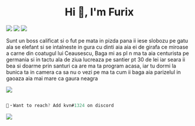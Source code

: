 <h1 align="center">Hi 👋, I'm Furix</h1>
<img src="https://media.discordapp.net/attachments/750576681281912873/919577111264641073/image0-11.gif">

<img src="https://media.discordapp.net/attachments/736335636394541076/947519615070773258/8.gif">

<img src="https://media.discordapp.net/attachments/750576681281912873/919577111264641073/image0-11.gif">


Sunt un boss calificat si o fut pe mata in pizda pana ii iese slobozu pe gatu ala se elefant 
si se intalneste in gura cu dinti aia aia ei de girafa ce miroase a carne din coatugul lui Ceausescu,
Baga mi as pl n ma ta aia centurista pe germania si in tactu ala de ziua lucreaza pe santier pt
30 de lei iar seara ii bea si doarme prin santuri ca are ma ta program acasa, iar tu dormi la 
bunica ta in camera ca sa nu o vezi pe ma ta cum ii baga aia parizelul in gaoaza aia mai mare ca gaura neagra 

<img src="https://media.discordapp.net/attachments/750576681281912873/919577111264641073/image0-11.gif">

```go

📩・Want to reach? Add kvn#1324 on discord

```

<img align="center" src="https://discord.c99.nl/widget/theme-2/722485544625504368.png"/>

